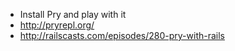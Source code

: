 * Install Pry and play with it
* http://pryrepl.org/
* http://railscasts.com/episodes/280-pry-with-rails
